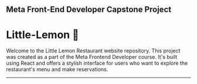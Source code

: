 ## Meta Front-End Developer Capstone Project

# Little-Lemon 🍋

<p>
Welcome to the Little Lemon Restaurant website repository. This project was created as a part of the Meta Frontend Developer course. It's built using React and offers a stylish interface for users who want to explore the restaurant's menu and make reservations.
</p>

--------
